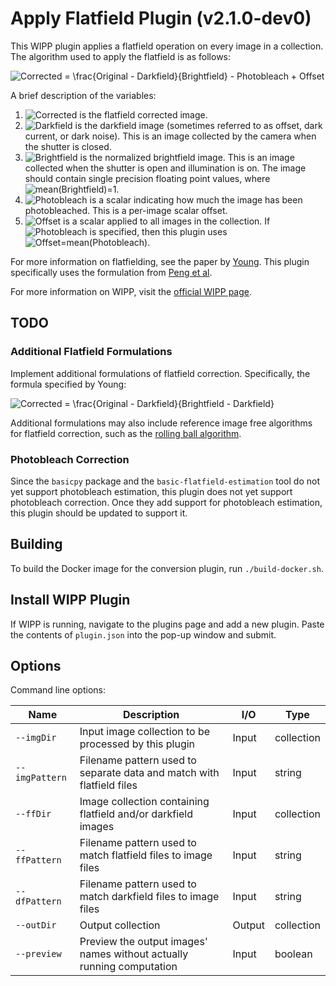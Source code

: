 # Apply Flatfield Plugin (v2.1.0-dev0)

This WIPP plugin applies a flatfield operation on every image in a collection.
The algorithm used to apply the flatfield is as follows:

![Corrected = \frac{Original - Darkfield}{Brightfield} - Photobleach + Offset](https://render.githubusercontent.com/render/math?math=Corrected%20%3D%20%5Cfrac%7BOriginal%20-%20Darkfield%7D%7BBrightfield%7D%20-%20Photobleach%20%2B%20Offset)

A brief description of the variables:
1. ![Corrected](https://render.githubusercontent.com/render/math?math=Corrected) is the flatfield corrected image.
2. ![Darkfield](https://render.githubusercontent.com/render/math?math=Darkfield) is the darkfield image (sometimes referred to as offset, dark current, or dark  noise). This is an image collected by the camera when the shutter is closed.
3. ![Brightfield](https://render.githubusercontent.com/render/math?math=Brightfield) is the normalized brightfield image. This is an image collected when the shutter  is open and illumination is on. The image should contain single precision  floating point values, where ![mean(Brightfield)=1](https://render.githubusercontent.com/render/math?math=mean(Brightfield)%3D1).
4. ![Photobleach](https://render.githubusercontent.com/render/math?math=Photobleach) is a scalar indicating how much the image has been photobleached. This is a per-image scalar offset.
5. ![Offset](https://render.githubusercontent.com/render/math?math=Offset) is a  scalar applied to all images in the collection. If ![Photobleach](https://render.githubusercontent.com/render/math?math=Photobleach) is specified, then this plugin uses ![Offset=mean(Photobleach)](https://render.githubusercontent.com/render/math?math=Offset%3Dmean(Photobleach)).

For more information on flatfielding, see the paper by [Young](https://currentprotocols.onlinelibrary.wiley.com/doi/full/10.1002/0471142956.cy0211s14).
This plugin specifically uses the formulation from [Peng et al](https://www.nature.com/articles/ncomms14836).

For more information on WIPP, visit the
[official WIPP page](https://isg.nist.gov/deepzoomweb/software/wipp).

## TODO

### Additional Flatfield Formulations

Implement additional formulations of flatfield correction. Specifically, the formula specified by Young:

![Corrected = \frac{Original - Darkfield}{Brightfield - Darkfield} ](https://render.githubusercontent.com/render/math?math=Corrected%20%3D%20%5Cfrac%7BOriginal%20-%20Darkfield%7D%7BBrightfield%20-%20Darkfield%7D%20)

Additional formulations may also include reference image free algorithms for flatfield correction, such as the [rolling ball algorithm](https://www.computer.org/csdl/magazine/co/1983/01/01654163/13rRUwwJWBB).

### Photobleach Correction

Since the `basicpy` package and the `basic-flatfield-estimation` tool do not yet support photobleach estimation, this plugin does not yet support photobleach correction.
Once they add support for photobleach estimation, this plugin should be updated to support it.

## Building

To build the Docker image for the conversion plugin, run `./build-docker.sh`.

## Install WIPP Plugin

If WIPP is running, navigate to the plugins page and add a new plugin.
Paste the contents of `plugin.json` into the pop-up window and submit.

## Options

Command line options:

| Name             | Description                                                           | I/O    | Type       |
|------------------|-----------------------------------------------------------------------|--------|------------|
| `--imgDir`       | Input image collection to be processed by this plugin                 | Input  | collection |
| `--imgPattern`   | Filename pattern used to separate data and match with flatfield files | Input  | string     |
| `--ffDir`        | Image collection containing flatfield and/or darkfield images         | Input  | collection |
| `--ffPattern`    | Filename pattern used to match flatfield files to image files         | Input  | string     |
| `--dfPattern`    | Filename pattern used to match darkfield files to image files         | Input  | string     |
| `--outDir`       | Output collection                                                     | Output | collection |
| `--preview`      | Preview the output images' names without actually running computation | Input  | boolean    |
